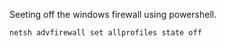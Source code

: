 Seeting off the windows firewall using powershell. 
```bash
netsh advfirewall set allprofiles state off
